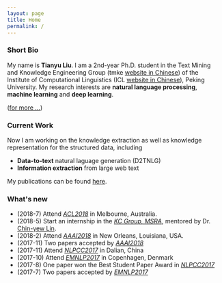 ```yaml
---
layout: page
title: Home
permalink: /
---
```

### Short Bio 
My name is **Tianyu Liu**. I am a 2nd-year Ph.D. student in the Text Mining and Knowledge Engineering Group (tmke [website in Chinese](http://tmke.pku.edu.cn/)) of the Institute of Computational Linguistics (ICL [website in Chinese](http://icl.pku.edu.cn/)), Peking University. My research interests are **natural language processing**, **machine learning** and **deep learning**. 

([for more ...](/about))


### Current Work
Now I am working on the knowledge extraction as well as knowledge representation for the structured data, including
+ **Data-to-text** natural laguage generation (D2TNLG)
+ **Information extraction** from large web text

My publications can be found [here](/publications).

### What's new
+ (2018-7)  Attend [*ACL2018*](http://acl2018.org/) in Melbourne, Australia.
+ (2018-5)  Start an internship in the [*KC Group, MSRA*](https://www.microsoft.com/en-us/research/group/knowledge-computing/), mentored by Dr. [Chin-yew Lin](https://www.microsoft.com/en-us/research/people/cyl/).
+ (2018-2)  Attend [*AAAI2018*](https://aaai.org/Conferences/AAAI-18/) in New Orleans, Louisiana, USA. 
+ (2017-11) Two papers accepted by [*AAAI2018*](https://aaai.org/Conferences/AAAI-18/)
+ (2017-11) Attend [*NLPCC2017*](http://tcci.ccf.org.cn/conference/2017/) in Dalian, China
+ (2017-10) Attend [*EMNLP2017*](http://emnlp2017.net/) in Copenhagen, Denmark
+ (2017-8) One paper won the Best Student Paper Award in [*NLPCC2017*](http://tcci.ccf.org.cn/conference/2017/)
+ (2017-7) Two papers accepted by [*EMNLP2017*](http://emnlp2017.net/)

